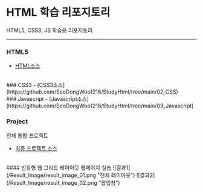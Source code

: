 # HTML 학습 리포지토리
HTML5, CSS3, JS 학습용 리포지토리

------------------------------


### HTML5

- [HTML소스](https://github.com/SeoDongWoo1216/StudyHtml/tree/main/01_HTML)
<br>
### CSS3
- [CSS3소스](https://github.com/SeoDongWoo1216/StudyHtml/tree/main/02_CSS)
<br>
### Javascript
- [Javascript소스](https://github.com/SeoDongWoo1216/StudyHtml/tree/main/03_Javascript)
<br>

### Project
전체 통합 프로젝트<br>
- [최종 프로젝트 소스](https://github.com/SeoDongWoo1216/StudyHtml/tree/main/04_project)

<br>
#### 반응형 웹 그리드 레이아웃 웹페이지 실습
![결과1](/Result_Image/result_image_01.png "전체 레이아웃")
![결과2](/Result_Image/result_image_02.png "팝업창")

